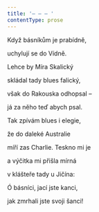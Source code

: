 ```yaml
---
title: '– – – '
contentType: prose
---
```


Když básníkům je prabídně,

uchylují se do Vídně.

Lehce by Míra Skalický

skládal tady blues falický,

však do Rakouska odhopsal –

já za něho teď abych psal.

Tak zpívám blues i elegie,

že do daleké Australie

míří zas Charlie. Teskno mi je

a výčitka mi přišla mírná

v klášteře tady u Jičína:

Ó básníci, jací jste kanci,

jak zmrhali jste svoji šanci!
